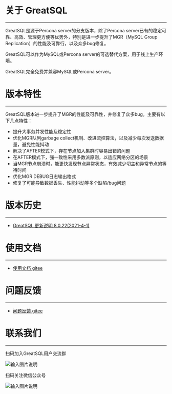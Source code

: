 # 关于 GreatSQL
--- 

GreatSQL是源于Percona server的分支版本，除了Percona server已有的稳定可靠、高效、管理更方便等优势外，特别是进一步提升了MGR（MySQL Group Replication）的性能及可靠行，以及众多bug修复。

GreatSQL可以作为MySQL或Percona server的可选替代方案，用于线上生产环境。

GreatSQL完全免费并兼容MySQL或Percona server。


# 版本特性
---
GreatSQL版本进一步提升了MGR的性能及可靠性，并修复了众多bug。主要有以下几点特性：

- 提升大事务并发性能及稳定性
- 优化MGR队列garbage collect机制、改进流控算法，以及减少每次发送数据量，避免性能抖动
- 解决了AFTER模式下，存在节点加入集群时容易出错的问题
- 在AFTER模式下，强一致性采用多数派原则，以适应网络分区的场景
- 当MGR节点崩溃时，能更快发现节点异常状态，有效减少切主和异常节点的等待时间
- 优化MGR DEBUG日志输出格式
- 修复了可能导致数据丢失、性能抖动等多个缺陷/bug问题


# 版本历史
---
- [GreatSQL 更新说明 8.0.22(2021-4-1)](https://gitee.com/GreatSQL/GreatSQL/blob/master/relnotes/changes-greatsql-8-0-22.md)



# 使用文档
---
- [使用文档 gitee](https://gitee.com/GreatSQL/GreatSQL/wikis)


# 问题反馈
---
- [问题反馈 gitee](https://gitee.com/GreatSQL/GreatSQL/issues)


# 联系我们
---
扫码加入GreatSQL用户交流群

![输入图片说明](https://images.gitee.com/uploads/images/2021/0322/103613_a158c08a_8779455.jpeg "greatsql-wx-group-qrcode.jpg")


扫码关注微信公众号

![输入图片说明](https://images.gitee.com/uploads/images/2021/0322/093319_38b5ef38_8779455.jpeg "greatdb微信公众号二维码.jpg")
